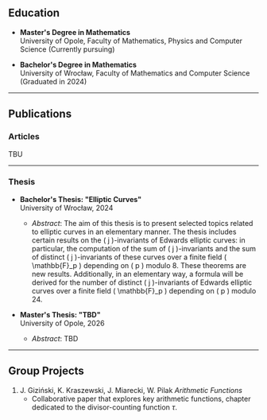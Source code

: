 ## Education

- **Master's Degree in Mathematics**  
  University of Opole, Faculty of Mathematics, Physics and Computer Science (Currently pursuing)

- **Bachelor's Degree in Mathematics**  
  University of Wrocław, Faculty of Mathematics and Computer Science (Graduated in 2024)  

---

## Publications

### Articles

TBU

---

### Thesis

- **Bachelor's Thesis: "Elliptic Curves"**  
  University of Wrocław, 2024  
  - *Abstract*: The aim of this thesis is to present selected topics related to elliptic curves in an elementary manner. The thesis includes certain results on the \( j \)-invariants of Edwards elliptic curves: in particular, the computation of the sum of \( j \)-invariants and the sum of distinct \( j \)-invariants of these curves over a finite field \( \mathbb{F}_p \) depending on \( p \) modulo 8. These theorems are new results. Additionally, in an elementary way, a formula will be derived for the number of distinct \( j \)-invariants of Edwards elliptic curves over a finite field \( \mathbb{F}_p \) depending on \( p \) modulo 24.

- **Master's Thesis: "TBD"**  
  University of Opole, 2026
  - *Abstract*: TBD
  
---

## Group Projects

1. J. Giziński, K. Kraszewski, J. Miarecki, W. Pilak *Arithmetic Functions*  
   - Collaborative paper that explores key arithmetic functions, chapter dedicated to the divisor-counting function $\tau$.
     

